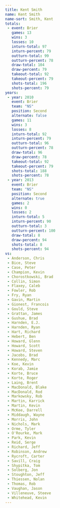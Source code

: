 ```yaml
---
title: Kent Smith
name: Kent Smith
name-sort: Smith, Kent
totals:
 - event: Brier
   games: 13
   wins: 3
   losses: 10
   inturn-total: 97
   inturn-percent: 79
   outturn-total: 99
   outturn-percent: 78
   draw-total: 104
   draw-percent: 79
   takeout-total: 92
   takeout-percent: 79
   shots-total: 196
   shots-percent: 79
years:
 - year: 2010
   event: Brier
   team: "NS"
   position: Second
   alternate: false
   games: 11
   wins: 3
   losses: 8
   inturn-total: 92
   inturn-percent: 79
   outturn-total: 96
   outturn-percent: 78
   draw-total: 96
   draw-percent: 78
   takeout-total: 92
   takeout-percent: 79
   shots-total: 188
   shots-percent: 78
 - year: 2013
   event: Brier
   team: "NS"
   position: Second
   alternate: true
   games: 2
   wins: 0
   losses: 2
   inturn-total: 5
   inturn-percent: 90
   outturn-total: 3
   outturn-percent: 100
   draw-total: 8
   draw-percent: 94
   shots-total: 8
   shots-percent: 94
vs:
 - Anderson, Chris
 - Bice, Steve
 - Case, Peter
 - Champion, Kevin
 - Chorostkowski, Brad
 - Collin, Simon
 - Flaxey, Caleb
 - Fowler, Rob
 - Fry, Ryan
 - Gavin, Martin
 - Gionest, Francois
 - Gould, Steve
 - Grattan, James
 - Gushue, Brad
 - Harnden, E.J.
 - Harnden, Ryan
 - Hart, Richard
 - Hebert, Ben
 - Howard, Glenn
 - Howard, Scott
 - Howard, Steven
 - Jacobs, Brad
 - Kennedy, Marc
 - Koe, Kevin
 - Korab, Jamie
 - Korte, Bruce
 - Korte, Roger
 - Laing, Brent
 - MacDonald, Blake
 - MacDonald, Rod
 - Markowsky, Rob
 - Martin, Karrick
 - Martin, Kevin
 - McKee, Darrell
 - Middaugh, Wayne
 - Morris, John
 - Nichols, Mark
 - Orme, Tyler
 - O'Rourke, Mark
 - Park, Kevin
 - Reid, Serge
 - Richard, Jeff
 - Robinson, Andrew
 - Rycroft, Carter
 - Savill, Craig
 - Shypitka, Tom
 - Solberg, Jon
 - Stoughton, Jeff
 - Thiessen, Nolan
 - Thomas, Rob
 - Vaughan, Jason
 - Villeneuve, Steeve
 - Whitehead, Kevin
---
```

